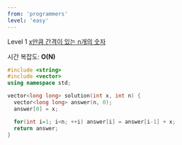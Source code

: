 ```yaml
---
from: 'programmers'
level: 'easy'
---
```


Level 1 [x만큼 간격이 있는 n개의 숫자](https://programmers.co.kr/learn/courses/30/lessons/12954)

시간 복잡도: **O(N)**

```cpp
#include <string>
#include <vector>
using namespace std;

vector<long long> solution(int x, int n) {
  vector<long long> answer(n, 0);
  answer[0] = x;

  for(int i=1; i<n; ++i) answer[i] = answer[i-1] + x;
  return answer;
}
```